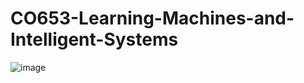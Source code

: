 # CO653-Learning-Machines-and-Intelligent-Systems
![image](https://github.com/user-attachments/assets/6ef2ec79-a1b7-4d9b-9985-c7223be04d74)
